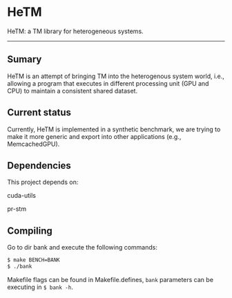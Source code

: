 # HeTM

HeTM: a TM library for heterogeneous systems.

---

## Sumary

HeTM is an attempt of bringing TM into the heterogenous system world, i.e., allowing a program that executes in different processing unit (GPU and CPU) to maintain a consistent shared dataset.

## Current status

Currently, HeTM is implemented in a synthetic benchmark, we are trying to make it more generic and export into other applications (e.g., MemcachedGPU).

## Dependencies

This project depends on:

cuda-utils

pr-stm

## Compiling

Go to dir bank and execute the following commands:

```bash
$ make BENCH=BANK
$ ./bank
```

Makefile flags can be found in Makefile.defines, `bank` parameters can be executing in `$ bank -h`.
